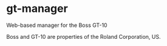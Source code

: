 gt-manager
==========

Web-based manager for the Boss GT-10 

Boss and GT-10 are properties of the Roland Corporation, US.
